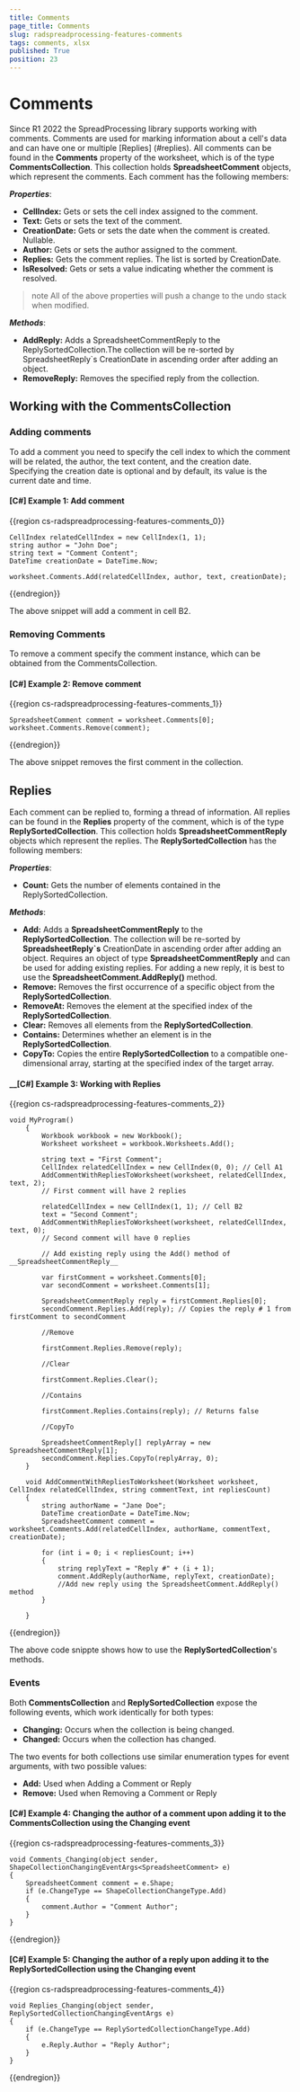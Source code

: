 ```yaml
---
title: Comments
page_title: Comments 
slug: radspreadprocessing-features-comments
tags: comments, xlsx
published: True
position: 23
---
```



# Comments

Since R1 2022 the SpreadProcessing library supports working with comments. Comments are used for marking information about a cell's data and can have one or multiple [Replies] (#replies). All comments can be found in the __Comments__ property of the worksheet, which is of the type __CommentsCollection__. This collection holds __SpreadsheetComment__ objects, which represent the comments. Each comment has the following members:

***Properties***:

* __CellIndex:__  Gets or sets the cell index assigned to the comment. 
* __Text:__ Gets or sets the text of the comment. 
* __CreationDate:__ Gets or sets the date when the comment is created. Nullable.
* __Author:__ Gets or sets the author assigned to the comment.
* __Replies:__ Gets the comment replies. The list is sorted by CreationDate.
* __IsResolved:__ Gets or sets a value indicating whether the comment is resolved.

 >note All of the above properties will push a change to the undo stack when modified. 
 
***Methods***:

* __AddReply:__ Adds a SpreadsheetCommentReply to the ReplySortedCollection.The collection will be re-sorted by SpreadsheetReply`s CreationDate in ascending order after adding an object.
* __RemoveReply:__ Removes the specified reply from the collection.

## Working with the CommentsCollection

### Adding comments

To add a comment you need to specify the cell index to which the comment will be related, the author, the text content, and the creation date. Specifying the creation date is optional and by default, its value is the current date and time.

#### __[C#] Example 1: Add comment__

{{region cs-radspreadprocessing-features-comments_0}}
	
    CellIndex relatedCellIndex = new CellIndex(1, 1);
    string author = "John Doe";
    string text = "Comment Content";
	DateTime creationDate = DateTime.Now;

	worksheet.Comments.Add(relatedCellIndex, author, text, creationDate);

{{endregion}}

The above snippet will add a comment in cell B2.


### Removing Comments

To remove a comment specify the comment instance, which can be obtained from the CommentsCollection. 


#### __[C#] Example 2: Remove comment__

{{region cs-radspreadprocessing-features-comments_1}}
	
    SpreadsheetComment comment = worksheet.Comments[0];
	worksheet.Comments.Remove(comment);

{{endregion}}

The above snippet removes the first comment in the collection.

## Replies

Each comment can be replied to, forming a thread of information. All replies can be found in the __Replies__ property of the comment, which is of the type __ReplySortedCollection__. This collection holds __SpreadsheetCommentReply__ objects which represent the replies. The __ReplySortedCollection__ has the following members:

***Properties***:

* __Count:__ Gets the number of elements contained in the ReplySortedCollection.

***Methods***:

* __Add:__ Adds a __SpreadsheetCommentReply__ to the __ReplySortedCollection__. The collection will be re-sorted by __SpreadsheetReply`s__ CreationDate in ascending order after adding an object. Requires an object of type __SpreadsheetCommentReply__ and can be used for adding existing replies. For adding a new reply, it is best to use the __SpreadsheetComment.AddReply()__ method.
* __Remove:__ Removes the first occurrence of a specific object from the __ReplySortedCollection__.
* __RemoveAt:__ Removes the element at the specified index of the __ReplySortedCollection__.
* __Clear:__ Removes all elements from the __ReplySortedCollection__.
* __Contains:__ Determines whether an element is in the __ReplySortedCollection__.
* __CopyTo:__ Copies the entire __ReplySortedCollection__ to a compatible one-dimensional array, starting at the specified index of the target array.


#### __[C#] Example 3: Working with Replies

{{region cs-radspreadprocessing-features-comments_2}}

	void MyProgram()
        {
            Workbook workbook = new Workbook();
            Worksheet worksheet = workbook.Worksheets.Add();

            string text = "First Comment";
            CellIndex relatedCellIndex = new CellIndex(0, 0); // Cell A1
            AddCommentWithRepliesToWorksheet(worksheet, relatedCellIndex, text, 2); 
			// First comment will have 2 replies

            relatedCellIndex = new CellIndex(1, 1); // Cell B2
            text = "Second Comment";
            AddCommentWithRepliesToWorksheet(worksheet, relatedCellIndex, text, 0); 
			// Second comment will have 0 replies

            // Add existing reply using the Add() method of __SpreadsheetCommentReply__

            var firstComment = worksheet.Comments[0];
            var secondComment = worksheet.Comments[1];

            SpreadsheetCommentReply reply = firstComment.Replies[0];
            secondComment.Replies.Add(reply); // Copies the reply # 1 from firstComment to secondComment

            //Remove

            firstComment.Replies.Remove(reply);

            //Clear

            firstComment.Replies.Clear();

            //Contains

            firstComment.Replies.Contains(reply); // Returns false

            //CopyTo

            SpreadsheetCommentReply[] replyArray = new SpreadsheetCommentReply[1];
            secondComment.Replies.CopyTo(replyArray, 0);
        }

        void AddCommentWithRepliesToWorksheet(Worksheet worksheet, CellIndex relatedCellIndex, string commentText, int repliesCount)
        {
            string authorName = "Jane Doe";
            DateTime creationDate = DateTime.Now;
            SpreadsheetComment comment = worksheet.Comments.Add(relatedCellIndex, authorName, commentText, creationDate);

            for (int i = 0; i < repliesCount; i++)
            {
                string replyText = "Reply #" + (i + 1);
                comment.AddReply(authorName, replyText, creationDate); 
				//Add new reply using the SpreadsheetComment.AddReply() method 
            }

        }

{{endregion}}

The above code snippte shows how to use the __ReplySortedCollection__'s methods.

### Events

Both __CommentsCollection__ and __ReplySortedCollection__ expose the following events, which work identically for both types:
* __Changing:__ Occurs when the collection is being changed.
* __Changed:__ Occurs when the collection has changed.

The two events for both collections use similar enumeration types for event arguments, with two possible values:
 
* __Add:__ Used when Adding a Comment or Reply
* __Remove:__ Used when Removing a Comment or Reply

#### __[C#] Example 4: Changing the author of a comment upon adding it to the CommentsCollection using the Changing event__

{{region cs-radspreadprocessing-features-comments_3}}

    void Comments_Changing(object sender, ShapeCollectionChangingEventArgs<SpreadsheetComment> e)
	{
		SpreadsheetComment comment = e.Shape;
		if (e.ChangeType == ShapeCollectionChangeType.Add)
		{
			comment.Author = "Comment Author";
		}
	}

{{endregion}}

#### __[C#] Example 5: Changing the author of a reply upon adding it to the ReplySortedCollection using the Changing event__

{{region cs-radspreadprocessing-features-comments_4}}

	void Replies_Changing(object sender, ReplySortedCollectionChangingEventArgs e)
	{
		if (e.ChangeType == ReplySortedCollectionChangeType.Add)
		{
			e.Reply.Author = "Reply Author";
		}
	}

{{endregion}}